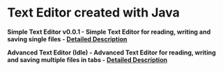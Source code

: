 # Text Editor created with Java
**Simple Text Editor v0.0.1 - Simple Text Editor for reading, writing and saving single files - [Detailed Description](/doc)**

**Advanced Text Editor (Idle) - Advanced Text Editor for reading, writing and saving multiple files in tabs - [Detailed Description](/doc)**
